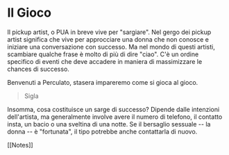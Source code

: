 # Il Gioco

Il pickup artist, o PUA in breve vive per "sargiare". Nel gergo dei pickup artist significa che vive per approcciare una donna che non conosce e iniziare una conversazione con successo. Ma nel mondo di questi artisti, scambiare qualche frase è molto di più di dire "ciao". C'è un ordine specifico di eventi che deve accadere in maniera di massimizzare le chances di successo. 

Benvenuti a Perculato, stasera impareremo come si gioca al gioco.

> Sigla

Insomma, cosa costituisce un sarge di successo? Dipende dalle intenzioni dell'artista, ma generalmente involve avere il numero di telefono, il contatto insta, un bacio o una sveltina di una notte. Se il bersaglio sessuale -- la donna -- è "fortunata", il tipo potrebbe anche contattarla di nuovo.

[[Notes]]